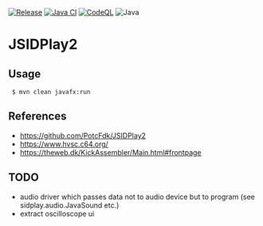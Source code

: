 [![Release](https://jitpack.io/v/umjammer/JSIDPlay2.svg)](https://jitpack.io/#umjammer/JSIDPlay2)
[![Java CI](https://github.com/umjammer/JSIDPlay2/actions/workflows/maven.yml/badge.svg)](https://github.com/umjammer/JSIDPlay2/actions/workflows/maven.yml)
[![CodeQL](https://github.com/umjammer/JSIDPlay2/actions/workflows/codeql-analysis.yml/badge.svg)](https://github.com/umjammer/JSIDPlay2/actions/workflows/codeql-analysis.yml)
![Java](https://img.shields.io/badge/Java-17-b07219)

# JSIDPlay2

## Usage

```shell
 $ mvn clean javafx:run
```

## References

* https://github.com/PotcFdk/JSIDPlay2
* https://www.hvsc.c64.org/
* https://theweb.dk/KickAssembler/Main.html#frontpage

## TODO

* audio driver which passes data not to audio device but to program (see sidplay.audio.JavaSound etc.)
* extract oscilloscope ui
